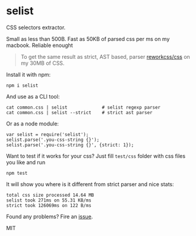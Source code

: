 selist
======

CSS selectors extractor.

Small as less than 500B.
Fast as 50KB of parsed css per ms on my macbook.
Reliable enought
> To get the same result as strict, AST based, parser [reworkcss/css](https://github.com/reworkcss/css) on my 30MB of CSS.

Install it with npm:
```
npm i selist
```
And use as a CLI tool:
```
cat common.css | selist             # selist regexp parser
cat common.css | selist --strict    # strict ast parser
```
Or as a node module:
```
var selist = require('selist');
selist.parse('.you-css-string {}');
selist.parse('.you-css-string {}', {strict: 1});
```

Want to test if it works for your css? Just fill `test/css` folder with css files you like and run
```
npm test
```
It will show you where is it different from strict parser and nice stats:
```
total css size processed 14.64 MB
selist took 271ms on 55.31 KB/ms
strict took 126069ms on 122 B/ms
```

Found any problems? Fire an [issue](https://github.com/artjock/selist/issues).

MIT
